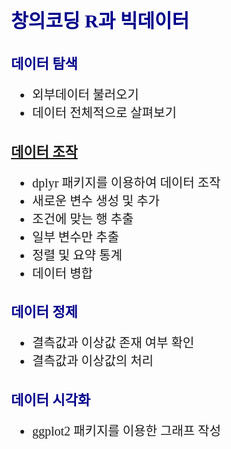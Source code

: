 창의코딩 R과 빅데이터
================

<style type="text/css">
body{ /* Normal  */
  font-family: 함초롬돋움;
  font-size: 20px;
}
h1 { /* Header 1 */
  font-size: 30px;
  font-weight:bold;
  color: DarkBlue;
}

h2 { /* Header 2 */
  font-size: 22px;
  font-weight:bold;
  color: DarkBlue;
}
</style>

## 데이터 탐색

  - 외부데이터 불러오기
  - 데이터 전체적으로
살펴보기

## [데이터 조작](https://hallym-creativecoding.github.io/R_BigData/manipulation)

  - dplyr 패키지를 이용하여 데이터 조작
  - 새로운 변수 생성 및 추가
  - 조건에 맞는 행 추출
  - 일부 변수만 추출
  - 정렬 및 요약 통계
  - 데이터 병합

## 데이터 정제

  - 결측값과 이상값 존재 여부 확인
  - 결측값과 이상값의 처리

## 데이터 시각화

  - ggplot2 패키지를 이용한 그래프 작성
